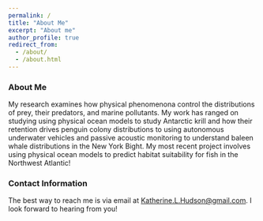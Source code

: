 ```yaml
---
permalink: /
title: "About Me"
excerpt: "About me"
author_profile: true
redirect_from: 
  - /about/
  - /about.html
---
```


### About Me
My research examines how physical phenomenona control the distributions of prey, their predators, and marine pollutants. My work has ranged on studying using physical ocean models to study Antarctic krill and how their retention drives penguin colony distributions to using autonomous underwater vehicles and passive acoustic monitoring to understand baleen whale distributions in the New York Bight. My most recent project involves using physical ocean models to predict habitat suitability for fish in the Northwest Atlantic! 

### Contact Information
The best way to reach me is via email at Katherine.L.Hudson@gmail.com. I look forward to hearing from you!

